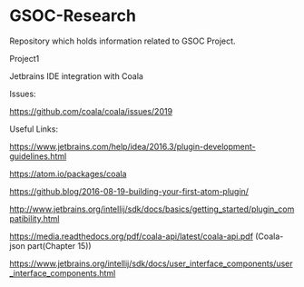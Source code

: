 # GSOC-Research
Repository which holds information related to GSOC Project.

Project1

Jetbrains IDE integration with Coala 

Issues:

https://github.com/coala/coala/issues/2019

Useful Links:

https://www.jetbrains.com/help/idea/2016.3/plugin-development-guidelines.html

https://atom.io/packages/coala

https://github.blog/2016-08-19-building-your-first-atom-plugin/

http://www.jetbrains.org/intellij/sdk/docs/basics/getting_started/plugin_compatibility.html

https://media.readthedocs.org/pdf/coala-api/latest/coala-api.pdf (Coala-json part(Chapter 15))

https://www.jetbrains.org/intellij/sdk/docs/user_interface_components/user_interface_components.html
